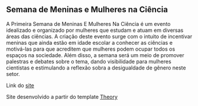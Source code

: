 ## Semana de Meninas e Mulheres na Ciência

A Primeira Semana de Meninas E Mulheres Na Ciência é um evento idealizado e organizado por mulheres que estudam e atuam em diversas áreas das ciências. A criação deste evento surge com o intuito de incentivar meninas que ainda estão em idade escolar a conhecer as ciências e motivá-las para que acreditem que mulheres podem ocupar todos os espaços na sociedade. Além disso, a semana será um meio de promover palestras e debates sobre o tema, dando visibilidade para mulheres cientistas e estimulando a reflexão sobra a desigualdade de gênero neste setor.

Link do [site](https://mmciencia.com.br)

Site desenvolvido a partir do template [Theory](https://templated.co/theory)
